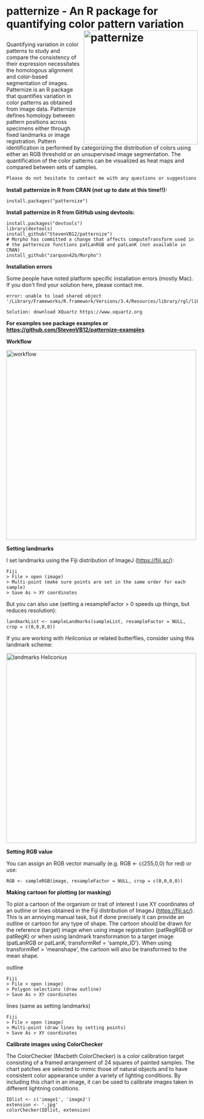 # <p> patternize - An R package for quantifying &#13;&#10;color pattern variation <img src="https://cloud.githubusercontent.com/assets/6349171/22620648/29ecb77e-eb08-11e6-8f7e-80d3a3807fda.png" alt="patternize" width="300" align="right"></p>

Quantifying variation in color patterns to study and compare the consistency of their expression necessitates the homologous alignment and color-based segmentation of images. Patternize is an R package that quantifies variation in color patterns as obtained from image data. Patternize defines homology between pattern positions across specimens either through fixed landmarks or image registration. Pattern identification is performed by categorizing the distribution of colors using either an RGB threshold or an unsupervised image segmentation. The quantification of the color patterns can be visualized as heat maps and compared between sets of samples.

```diff
Please do not hesitate to contact me with any questions or suggestions!
```

<b>Install patternize in R from CRAN (not up to date at this time!!):</b>

```
install.packages("patternize")
```

<b>Install patternize in R from GitHub using devtools:</b>

```
install.packages("devtools")
library(devtools)
install_github("StevenVB12/patternize")
# Morpho has committed a change that affects computeTransform used in
# the patternize functions patLanRGB and patLanK (not available in CRAN)
install_github("zarquon42b/Morpho")
```

<b>Installation errors</b>

Some people have noted platform specific installation errors (mostly Mac). If you don't find your solution here, please contact me.

```
error: unable to load shared object 
'/Library/Frameworks/R.framework/Versions/3.4/Resources/library/rgl/libs/rgl.so'

Solution: download XQuartz https://www.xquartz.org 
```




<b>For examples see package examples or https://github.com/StevenVB12/patternize-examples</b>

<b>Workflow</b>

<img src="https://user-images.githubusercontent.com/6349171/27639019-f1a91760-5c0c-11e7-9705-40a7a24700b1.png" alt="workflow" width="500" align="center"></p>

<b>Setting landmarks</b>

I set landmarks using the Fiji distribution of ImageJ (https://fiji.sc/):

```
Fiji
> File > open (image)
> Multi-point (make sure points are set in the same order for each sample)
> Save As > XY coordinates
```

But you can also use (setting a resampleFactor > 0 speeds up things, but reduces resolution):

```
landmarkList <- sampleLandmarks(sampleList, resampleFactor = NULL, crop = c(0,0,0,0))
```

If you are working with <i>Heliconius</i> or related butterflies, consider using this landmark scheme:

<img src="https://user-images.githubusercontent.com/6349171/37557198-06a6d1ba-29f9-11e8-9638-bd574828573d.png" alt="landmarks Heliconius" width="500" align="center"></p>


<b>Setting RGB value</b>

You can assign an RGB vector manually (e.g. RGB <- c(255,0,0) for red) or use:

```
RGB <- sampleRGB(image, resampleFactor = NULL, crop = c(0,0,0,0))
```

<b>Making cartoon for plotting (or masking)</b>

To plot a cartoon of the organism or trait of interest I use XY coordinates of an outline or lines obtained in the Fiji distribution of ImageJ (https://fiji.sc/). This is an annoying manual task, but if done precisely it can provide an outline or cartoon for any type of shape. The cartoon should be drawn for the reference (target) image when using image registration (patRegRGB or patRegK) or when using landmark transformation to a target image (patLanRGB or patLanK; transformRef = 'sample_ID'). When using transformRef = 'meanshape', the cartoon will also be transformed to the mean shape.

outline

```
Fiji
> File > open (image)
> Polygon selections (draw outline)
> Save As > XY coordinates
```

lines (same as setting landmarks)

```
Fiji
> File > open (image)
> Multi-point (draw lines by setting points)
> Save As > XY coordinates
```

<b>Calibrate images using ColorChecker</b>

The ColorChecker (Macbeth ColorChecker) is a color calibration target consisting of a framed arrangement of 24 squares of painted samples. The chart patches are selected to mimic those of natural objects and to have consistent color appearance under a variety of lighting conditions. By including this chart in an image, it can be used to calibrate images taken in different lightning conditions.

```
IDlist <- c('image1', 'image2')
extension <- '.jpg'
colorChecker(IDlist, extension)
```
